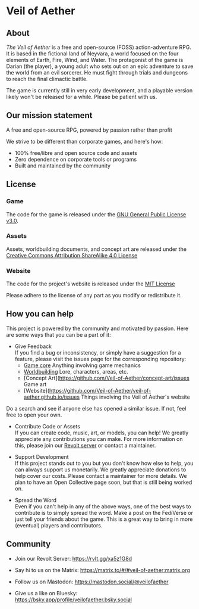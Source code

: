 # Veil of Aether

## About
*The Veil of Aether* is a free and open-source (FOSS) action-adventure RPG. It is based in the fictional land of Neyvara, a world focused on the four elements of Earth, Fire, Wind, and Water. The protagonist of the game is Darian (the player), a young adult who sets out on an epic adventure to save the world from an evil sorcerer. He must fight through trials and dungeons to reach the final climactic battle.

The game is currently still in very early development, and a playable version likely won't be released for a while. Please be patient with us.

## Our mission statement

A free and open-source RPG, powered by passion rather than profit

We strive to be different than corporate games, and here's how:
- 100% free/libre and open source code and assets
- Zero dependence on corporate tools or programs
- Built and maintained by the community

## License
### Game
The code for the game is released under the [GNU General Public License v3.0](https://www.gnu.org/licenses/gpl-3.0).
### Assets
Assets, worldbuilding documents, and concept art are released under the [Creative Commons Attribution ShareAlike 4.0 License](https://creativecommons.org/licenses/by-sa/4.0/)
### Website
The code for the project's website is released under the [MIT License](https://opensource.org/license/mit)

Please adhere to the license of any part as you modify or redistribute it.

## How you can help

This project is powered by the community and motivated by passion. Here are some ways that you can be a part of it:

- Give Feedback  
If you find a bug or inconsistency, or simply have a suggestion for a feature, please visit the issues page for the corresponding repository:
  - [Game core](https://github.com/Veil-of-Aether/game-core/issues)
    Anything involving game mechanics
  - [Worldbuilding](https://github.com/Veil-of-Aether/worldbuilding/issues)
    Lore, characters, areas, etc.
  - [Concept Art](https://github.com/Veil-of-Aether/concept-art/issues
    Game art
  - [Website](https://github.com/Veil-of-Aether/veil-of-aether.github.io/issues
    Things involving the Veil of Aether's website

Do a search and see if anyone else has opened a similar issue. If not, feel free to open your own.

- Contribute Code or Assets  
If you can create code, music, art, or models, you can help! We greatly appreciate any contributions you can make. For more information on this, please join our [Revolt server](https://rvlt.gg/xa5z1G8d) or contact a maintainer.

- Support Development  
If this project stands out to you but you don't know how else to help, you can always support us monetarily. We greatly appreciate donations to help cover our costs. Please contact a maintainer for more details. We plan to have an Open Collective page soon, but that is still being worked on.

- Spread the Word  
Even if you can't help in any of the above ways, one of the best ways to contribute is to simply spread the word. Make a post on the FediVerse or just tell your friends about the game. This is a great way to bring in more (eventual) players and contributors.

## Community

- Join our Revolt Server: https://rvlt.gg/xa5z1G8d

- Say hi to us on the Matrix: https://matrix.to/#/#veil-of-aether:matrix.org

- Follow us on Mastodon: https://mastodon.social/@veilofaether

- Give us a like on Bluesky: https://bsky.app/profile/veilofaether.bsky.social
